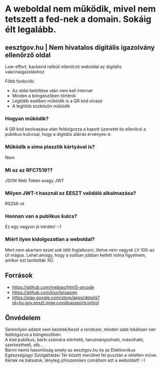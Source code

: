 # A weboldal nem működik, mivel nem tetszett a fed-nek a domain. Sokáig élt legalább. 
## eesztgov.hu | Nem hivatalos digitális igazolvány ellenőrző oldal
Low-effort, backend nélküli ellenörző weboldal az digitális vakcinaigazoláshoz  

Főbb funkciók:
- Az oldal betöltése után nem kell internet
- Minden a böngészőben történik
- Legtöbb esetben működik is a QR kód olvasó
- A legtöbb eszközön működik

### Hogyan működik?
A QR kód beolvasása után feldolgozza a kapott üzenetet és ellenőrzi a publikus kulccsal, hogy a digitális aláírás érvényes-e.  
  
### Működik a sima plasztik kártyával is?
Nem  
  
### Mi az az RFC7519??
JSON Web Token avagy JWT
  
### Milyen JWT-t használ az EESZT validáló alkalmazása?
RS256-ot  
  
### Honnan van a publikus kulcs?
Ez egy nagyon jó kérdés! :-)  
  
### Miért ilyen kidolgozatlan a weboldal?
Mert nem akartam ezzel sok időt foglalkozni, illetve nem vagyok LV 100-as UI mágus. Lehet amúgy, hogy a suliban jobban kellett volna figyelnem, amikor ezt tanították XD. 
  
## Források
- https://github.com/mebjas/html5-qrcode
- https://github.com/kjur/jsrsasign
- https://play.google.com/store/apps/details?id=hu.gov.eeszt.mgw.covidpassportcontrol

## Önvédelem
Semmilyen adatot nem kezelek/kezel a rendszer, minden adat lokálisan van feldolgozva a böngészőben.  
A kód publikus, bárki számára elérhető, tanulmányozható, másolható, szerkezthető, stb...  
Bármi nemű hasonlóság amely az eesztgov.hu és az Elektronikus Egészségügyi Szolgáltatási Tér között merülhet fel pusztán a véletlen műve.
Kérlek ne bátsatok, tényleg jóhiszeműen csináltam ezt a weboldalt! :-)  
  
